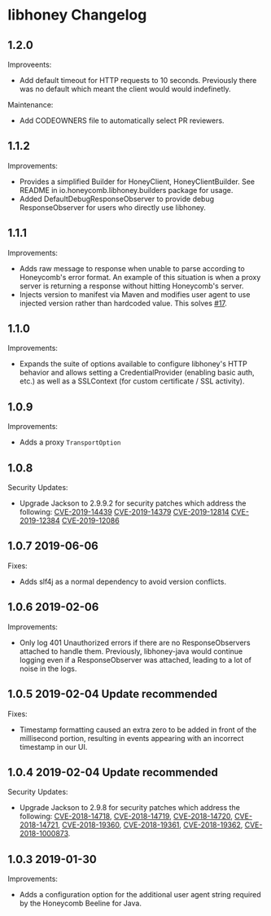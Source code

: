 # libhoney Changelog

## 1.2.0

Improveents:

- Add default timeout for HTTP requests to 10 seconds. Previously there was no default which meant the client would would indefinetly.

Maintenance:
- Add CODEOWNERS file to automatically select PR reviewers.

## 1.1.2

Improvements:

- Provides a simplified Builder for HoneyClient, HoneyClientBuilder. See README in io.honeycomb.libhoney.builders package for usage.
- Added DefaultDebugResponseObserver to provide debug ResponseObserver for users who directly use libhoney.

## 1.1.1

Improvements:

- Adds raw message to response when unable to parse according to Honeycomb's error format. An example of this situation is when a proxy server is returning a response without hitting Honeycomb's server.
- Injects version to manifest via Maven and modifies user agent to use injected version rather than hardcoded value. This solves [#17](https://github.com/honeycombio/libhoney-java/issues/17).

## 1.1.0

Improvements:

- Expands the suite of options available to configure libhoney's HTTP behavior and allows setting a CredentialProvider (enabling basic auth, etc.) as well as a SSLContext (for custom certificate / SSL activity).

## 1.0.9

Improvements:

- Adds a proxy `TransportOption`

## 1.0.8

Security Updates:

- Upgrade Jackson to 2.9.9.2 for security patches which address the following:
  [CVE-2019-14439](https://nvd.nist.gov/vuln/detail/CVE-2019-14439)
  [CVE-2019-14379](https://nvd.nist.gov/vuln/detail/CVE-2019-14379)
  [CVE-2019-12814](https://nvd.nist.gov/vuln/detail/CVE-2019-12814)
  [CVE-2019-12384](https://nvd.nist.gov/vuln/detail/CVE-2019-12384)
  [CVE-2019-12086](https://nvd.nist.gov/vuln/detail/CVE-2019-12086)

## 1.0.7 2019-06-06

Fixes:

- Adds slf4j as a normal dependency to avoid version conflicts.

## 1.0.6 2019-02-06

Improvements:

- Only log 401 Unauthorized errors if there are no ResponseObservers attached to handle them. Previously, libhoney-java would continue logging even if a ResponseObserver was attached, leading to a lot of noise in the logs.

## 1.0.5 2019-02-04 Update recommended

Fixes:

- Timestamp formatting caused an extra zero to be added in front of the millisecond portion, resulting in events appearing with an incorrect timestamp in our UI.

## 1.0.4 2019-02-04 Update recommended

Security Updates:

- Upgrade Jackson to 2.9.8 for security patches which address the following: [CVE-2018-14718](https://nvd.nist.gov/vuln/detail/CVE-2018-14718), [CVE-2018-14719](https://nvd.nist.gov/vuln/detail/CVE-2018-14719), [CVE-2018-14720](https://nvd.nist.gov/vuln/detail/CVE-2018-14720), [CVE-2018-14721](https://nvd.nist.gov/vuln/detail/CVE-2018-14721), [CVE-2018-19360](https://nvd.nist.gov/vuln/detail/CVE-2018-19360), [CVE-2018-19361](https://nvd.nist.gov/vuln/detail/CVE-2018-19361), [CVE-2018-19362](https://nvd.nist.gov/vuln/detail/CVE-2018-19362), [CVE-2018-1000873](https://nvd.nist.gov/vuln/detail/CVE-2018-1000873).

## 1.0.3 2019-01-30

Improvements:

- Adds a configuration option for the additional user agent string required by the Honeycomb Beeline for Java.
